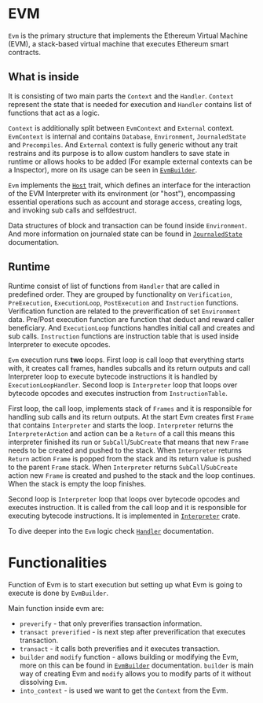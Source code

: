 # EVM

`Evm` is the primary structure that implements the Ethereum Virtual Machine (EVM), a stack-based virtual machine that executes Ethereum smart contracts.

## What is inside

It is consisting of two main parts the `Context` and the `Handler`. `Context` represent the state that is needed for execution and `Handler` contains list of functions that act as a logic.

`Context` is additionally split between `EvmContext` and `External` context. `EvmContext` is internal and contains `Database`, `Environment`, `JournaledState` and `Precompiles`. And `External` context is fully generic without any trait restrains and its purpose is to allow custom handlers to save state in runtime or allows hooks to be added (For example external contexts can be a Inspector), more on its usage can be seen in [`EvmBuilder`](./builder.md).

`Evm` implements the [`Host`](./../interpreter/host.md) trait, which defines an interface for the interaction of the EVM Interpreter with its environment (or "host"), encompassing essential operations such as account and storage access, creating logs, and invoking sub calls and selfdestruct.

Data structures of block and transaction can be found inside `Environment`. And more information on journaled state can be found in [`JournaledState`](../revm/journaled_state.md) documentation.

## Runtime

Runtime consist of list of functions from `Handler` that are called in predefined order. They are grouped by functionality on `Verification`, `PreExecution`, `ExecutionLoop`, `PostExecution` and `Instruction` functions. Verification function are related to the preverification of set `Environment` data. Pre/Post execution function are function that deduct and reward caller beneficiary. And `ExecutionLoop` functions handles initial call and creates and sub calls. `Instruction` functions are instruction table that is used inside Interpreter to execute opcodes.

`Evm` execution runs **two** loops. First loop is call loop that everything starts with, it creates call frames, handles subcalls and its return outputs and call Interpreter loop to execute bytecode instructions it is handled by `ExecutionLoopHandler`. Second loop is `Interpreter` loop that loops over bytecode opcodes and executes instruction from `InstructionTable`.

First loop, the call loop, implements stack of `Frames` and it is responsible for handling sub calls and its return outputs. At the start Evm creates first `Frame` that contains `Interpreter` and starts the loop. `Interpreter` returns the `InterpreterAction` and action can be a `Return` of a call this means this interpreter finished its run or `SubCall`/`SubCreate` that means that new `Frame` needs to be created and pushed to the stack. When `Interpreter` returns `Return` action `Frame` is popped from the stack and its return value is pushed to the parent `Frame` stack. When `Interpreter` returns `SubCall`/`SubCreate` action new `Frame` is created and pushed to the stack and the loop continues. When the stack is empty the loop finishes.

Second loop is `Interpreter` loop that loops over bytecode opcodes and executes instruction. It is called from the call loop and it is responsible for executing bytecode instructions. It is implemented in [`Interpreter`](../interpreter/interpreter.md) crate.

To dive deeper into the `Evm` logic  check [`Handler`](./handler.md) documentation.

# Functionalities

Function of Evm is to start execution but setting up what Evm is going to execute is done by `EvmBuilder`.

Main function inside evm are:
* `preverify` - that only preverifies transaction information.
* `transact preverified` - is next step after preverification that executes transaction.
* `transact` - it calls both preverifies and it executes transaction.
* `builder` and `modify` function - allows building or modifying the Evm, more on this can be found in [`EvmBuilder`](./builder.md) documentation. `builder` is main way of creating Evm and `modify` allows you to modify parts of it without dissolving `Evm`.
* `into_context` - is used we want to get the `Context` from the Evm.